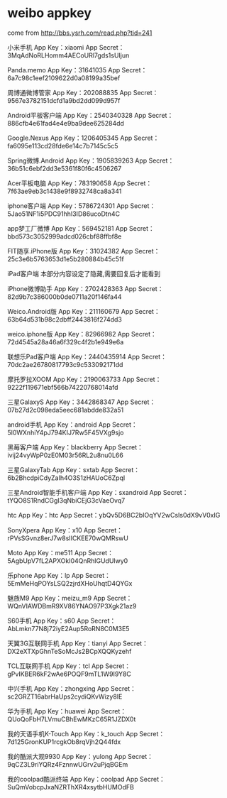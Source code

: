 # weibo appkey 
come from http://bbs.ysrh.com/read.php?tid=241

小米手机
App Key：xiaomi
App Secret：3MqAdNoRLHomm4AECoURl7gds1sUIjun

Panda.memo
App Key：31641035
App Secret：6a7c98c1eef2109622d0a08199a35bef

周博通微博管家
App Key：202088835
App Secret：9567e3782151dcfd1a9bd2dd099d957f

Android平板客户端
App Key：2540340328
App Secret：886cfb4e61fad4e4e9ba9dee625284dd

Google.Nexus
App Key：1206405345
App Secret：fa6095e113cd28fde6e14c7b7145c5c5

Spring微博.Android
App Key：1905839263
App Secret：36b51c6ebf2dd3e5361f80f6c4506267

Acer平板电脑
App Key：783190658
App Secret：7f63ae9eb3c1438e9f8932748ca8a341

iphone客户端
App Key：5786724301
App Secret：5Jao51NF1i5PDC91hhI3ID86ucoDtn4C

app梦工厂微博
App Key：569452181
App Secret：bbd573c3052999adcd026cbf88ffbf8e

FIT随享.iPhone版
App Key：31024382
App Secret：25c3e6b5763653d1e5b280884b45c51f

iPad客户端
本部分内容设定了隐藏,需要回复后才能看到



iPhone微博助手
App Key：2702428363
App Secret：82d9b7c386000b0de0711a20f146fa44

Weico.Android版
App Key：211160679
App Secret：63b64d531b98c2dbff2443816f274dd3

weico.iphone版
App Key：82966982
App Secret：72d4545a28a46a6f329c4f2b1e949e6a

联想乐Pad客户端
App Key：2440435914
App Secret：70dc2ae26780817793c9c533092171dd

摩托罗拉XOOM
App Key：2190063733
App Secret：9222f119671ebf566b74220768014afd

三星GalaxyS
App Key：3442868347
App Secret：07b27d2c098eda5eec681abdde832a51




android手机
App Key：android
App Secret：5l0WXnhiY4pJ794KIJ7Rw5F45VXg9sjo

黑莓客户端
App Key：blackberry
App Secret：ivij24vyWpP0zE0M03r56RL2u8nu0L66

三星GalaxyTab
App Key：sxtab
App Secret：6b2BhcdpiCdyZaIh4O3S1zHAUoC6Zpql

三星Android智能手机客户端
App Key：sxandroid
App Secret：tYQO8S1RndCGgI3qNbiCEjG3cVaeOvq7

htc
App Key：htc
App Secret：ybQv5D6BC2bIOqYV2wCsIs0dX9vV0xIG

SonyXpera
App Key：x10
App Secret：rPVsSGvnz8erJ7w8sIICKEE70wQMRswU

Moto
App Key：me511
App Secret：5AgbUpV7fL2APXOkI04QnRhlGUdUlwy0

乐phone
App Key：lp
App Secret：5EmMeHqPOYsLSQ2zjrdXHoUhqtD4QYGx

魅族M9
App Key：meizu_m9
App Secret：WQnVIAWDBmR9XV86YNAO97P3Xgk21az9

S60手机
App Key：s60
App Secret：AbLmkn77N8j72iyE2Aup5RoRN8C0M3E5

天翼3G互联网手机
App Key：tianyi
App Secret：DX2eXTXpGhnTeSoMcJs2BCpXQQKyzehf

TCL互联网手机
App Key：tcl
App Secret：gPvIKBER6kF2wAe6POQF9mTL1W9I9Y8C

中兴手机
App Key：zhongxing
App Secret：sc2GRZT16abrHaUps2cydiQKvWizy8IE

华为手机
App Key：huawei
App Secret：QUoQoFbH7LVmuCBhEwMKzC65R1JZDX0t

我的天语手机K-Touch
App Key：k_touch
App Secret：7d125GronKUP1rcgkOb8rqVjh2Q44fdx

我的酷派大观9930
App Key：yulong
App Secret：9qCZ3L9riYQRz4FznnwUGrv2uPjqBGEm

我的coolpad酷派终端
App Key：coolpad
App Secret：SuQmVobcpJxaNZRThXR4xsytbHUMOdFB